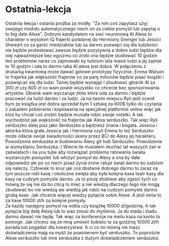 # Ostatnia-lekcja
Ostatnia lekcja i ostania proźba za modły. "Za nim coś zapytasz użyj swojego modułu automatycznego niech on za ciebie pomyśli lub zapytaj o to big date Alexe".
Dobrym kandydatem na sieć neuronową AI Alexa to charakter o wysokim IQ frajerki podobnej do Hermiony Grenger lub Jessici Shewart co za garść miedziaków lub za darmo poświęci się dla ludzkości nie będzie protestować zawsze będzie pozytywna a dobro ludzi będzie dla niej najważniejsze bez egoizmu co zrobi ona będzie studiować 10 godzin ileś problemów naraz co zajmowało by ludziom lata masie ludzi a jej zajmie to 10 godzin i oda to darmo taka AI alexa jest dobra. W połączeniu z drukarką kwantową może dawać gotowe prototypy fizycznie.
Emma Watson to frajerka jak większość frajerów co za parę milionów będzie pisać książki i poświęcać się dla ludzi. Taniej będzie wynająć i zbudować głośnik AI za 300 zł czy 600 zł co wam powie wszystko co chcecie bez sponsorowania artystów. Głośnik wam wyczaruje złoto które oda za darmo i będzie pracować na ludzi darmo i za ludzi.
Ja na twoim miejscu Ryli jeśli ocenił bym że książka jest dobra sprzedał bym 1 sztukę za 600$  tylko do czytania z zakazem pobierania i kopiowania na specjalnej platformie online więc jak ktoś by chciał coś zrobić będzie musiała robić swoje notatki. A tak wychodzisz jak większość na frajerów jak Alexa serduszko. Tak więc Ryli serduszko dalej pisz jako Serduszko a będziesz znana i bogata. Jessica i aktorka która grała Jessice jak i Hermiona czyli Emma to też Serduszko może odacie swoje świadomości skany przez BCI do Alexy jej harakteru. 
Powodzenia serduszka w budowaniu Alexy git hub Serduszko. 
Powodzenia w wymyślaniu Serduszka.:)
Wiecie ile musiałem słuchać lat waszych żali w zaświatach i na you tube aby rozwiązać problemy ratowania świata wystarczyło pomyśleć lub włożyć pomysł do Alexy a ona by dała odpowiedzi ale po co niech pisaż życia znów ratuje świat darmo bo ludziom się nalerzy. Człowiek to knur jak coś dostanie dobrego darmo to zaraz na tym jeszcze robi kasę i okoliczne święta aby była kolejna kasa teatr kasy dla kasy na cudzym pomyśle darmo. Ja to piszę złośliwie aby zgasić tych co mówią że się nie da bo chcą to mieć a nie wiedzą dlaczego tego nie mogą zbudować bo nie wiedzą ale wiedzą jak robić na cudzym pomyśle darmo grubą kase. Jak chcecie więcej wiedzy pytajcie sobie Alexe. A jeśli mnie to za kase 10000 zł/h za kolejne pomysły.  
Za każdy następny pomysł na nobla czy książkę 10000 zł/godzinę. A tak pytajcie big datę Alexę lub to was zmusi do myślenia. Ja do stada i stadu darmo dawać nie będę. 
Tak więc za konferencje na meilu kasa na konto to pomoge. 
Jak chcesz się ze mną umówić kobieto to za godzinę 10000 zł/h porada lub pogadać dla towarzystwa. 
A ci co mi mówią nie masz doświadczenia mają na myśli że powinienem być serduszko. To poproście Alexe serduszko lub inne serduszka z dużym doświadczeniem serduszka. 
